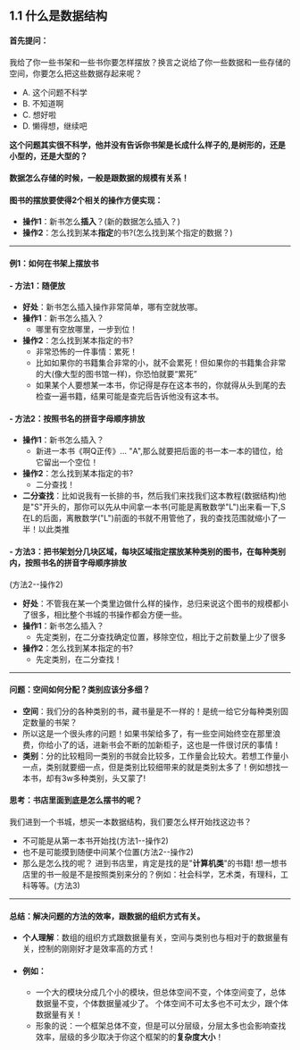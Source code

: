 ## 1.1 什么是数据结构
#### 首先提问：
我给了你一些书架和一些书你要怎样摆放？换言之说给了你一些数据和一些存储的空间，你要怎么把这些数据存起来呢？
- A.
这个问题不科学
- B.
不知道啊
- C.
想好啦
- D.
懒得想，继续吧

**这个问题其实很不科学，他并没有告诉你书架是长成什么样子的,是树形的，还是小型的，还是大型的？**
#### 数据怎么存储的时候，一般是跟数据的规模有关系！
#### 图书的摆放要使得2个相关的操作方便实现：
- **操作1**：新书怎么**插入**？(新的数据怎么插入？)
- **操作2**：怎么找到某本**指定**的书?(怎么找到某个指定的数据？)

---

#### 例1：如何在书架上摆放书
#### - 方法1：随便放
- **好处**：新书怎么插入操作非常简单，哪有空就放哪。
- **操作1**：新书怎么插入？
	- 哪里有空放哪里，一步到位！
- **操作2**：怎么找到某本指定的书?
	- 非常恐怖的一件事情：累死！
	- 比如如果你的书籍集合非常的小，就不会累死！但如果你的书籍集合非常的大(像大型的图书馆一样)，你恐怕就要“累死”
	- 如果某个人要想某一本书，你记得是存在这本书的，你就得从头到尾的去检查一遍书籍，结果可能是查完后告诉他没有这本书。
#### - 方法2：按照书名的拼音字母顺序排放
- **操作1**：新书怎么插入？
	- 新进一本书《啊Q正传》... "A",那么就要把后面的书一本一本的错位，给它留出一个空位！
- **操作2**：怎么找到某本指定的书?
	- 二分查找！
- **二分查找**：比如说我有一长排的书，然后我们来找我们这本教程(数据结构)他是"S"开头的，那你可以先从中间拿一本书(可能是离散数学"L")出来看一下,S在L的后面，离散数学("L")前面的书就不用管他了，我的查找范围就缩小了一半！以此类推
#### - 方法3：把书架划分几块区域，每块区域指定摆放某种类别的图书，在每种类别内，按照书名的拼音字母顺序排放
(方法2--操作2)
- 	**好处**：不管我在某一个类里边做什么样的操作，总归来说这个图书的规模都小了很多，相比整个书城的书操作都会方便一些。
- **操作1**：新书怎么插入？
	- 先定类别，在二分查找确定位置，移除空位，相比于之前数量上少了很多
- **操作2**：怎么找到某本指定的书?
    -  先定类别，在二分查找！

---

#### 问题：空间如何分配？类别应该分多细？
- **空间**：我们分的各种类别的书，藏书量是不一样的！是统一给它分每种类别固定数量的书架？
- 所以这是一个很头疼的问题！如果书架给多了，有一些空间始终空在那里浪费，你给小了的话，进新书会不断的加新柜子，这也是一件很讨厌的事情！
- **类别**：分的比较粗同一类别的书就会比较多，工作量会比较大。若想工作量小一点，类别就要细一点，但是类别比较细带来的就是类别太多了！例如想找一本书，却有3w多种类别，头又蒙了!
#### 思考：书店里面到底是怎么摆书的呢？
我们进到一个书城，想买一本数据结构，我们要怎么样开始找这边书？
- 不可能是从第一本书开始找(方法1--操作2)
- 也不是可能摸到随便中间某个位置(方法2--操作2)
- 那么是怎么找的呢？
进到书店里，肯定是找的是"**计算机类**"的书籍!
	想一想书店里的书一般是不是按照类别来分的？例如：社会科学，艺术类，有理科，工科等等。(方法3)

---

#### 总结：解决问题的方法的效率，跟数据的组织方式有关。
- **个人理解**：数组的组织方式跟数据量有关，空间与类别也与相对于的数据量有关，控制的刚刚好才是效率高的方式！
- #### 例如：
   - 一个大的模块分成几个小的模块，但总体空间不变，个体空间变了，总体数据量不变，个体数据量减少了。
个体空间不可太多也不可太少，跟个体数据量有关！
   - 形象的说：一个框架总体不变，但是可以分层级，分层太多也会影响查找效率，层级的多少取决于你这个框架的的**复杂度大小**！
